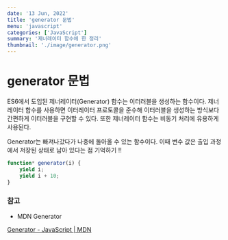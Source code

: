 ```yaml
---
date: '13 Jun, 2022'
title: 'generator 문법'
menu: 'javascript'
categories: ['JavaScript']
summary: '제너레이터 함수에 한 정리'
thumbnail: './image/generator.png'
---
```

# generator 문법
ES6에서 도입된 제너레이터(Generator) 함수는 이터러블을 생성하는 함수이다. 제너레이터 함수를 사용하면 이터레이터 프로토콜을 준수해 이터러블을 생성하는 방식보다 간편하게 이터러블을 구현할 수 있다. 또한 제너레이터 함수는 비동기 처리에 유용하게 사용된다.

Generator는 빠져나갔다가 나중에 돌아올 수 있는 함수이다. 이때 변수 값은 출입 과정에서 저장된 상태로 남아 있다는 점 기억하기 !!

```jsx
function* generator(i) {
	yield i;
	yield i + 10;
}
```

### 참고

- MDN Generator

[Generator - JavaScript | MDN](https://developer.mozilla.org/ko/docs/Web/JavaScript/Reference/Global_Objects/Generator)